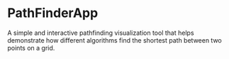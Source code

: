 # PathFinderApp
A simple and interactive pathfinding visualization tool that helps demonstrate how different algorithms find the shortest path between two points on a grid.

